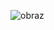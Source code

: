 ![obraz](https://bi.im-g.pl/im/5f/06/19/z26241375Q,Lionel-Messi-podczas-cwiercfinalu-Ligi-Mistrzow--F.jpg)
